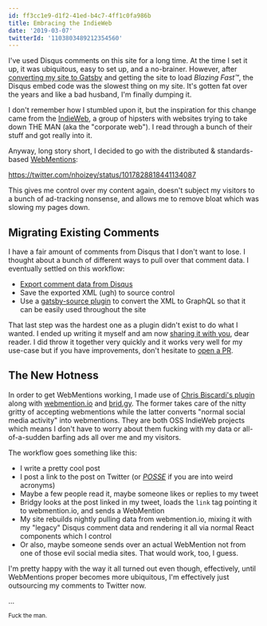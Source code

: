 ```yaml
---
id: ff3cc1e9-d1f2-41ed-b4c7-4ff1c0fa986b
title: Embracing the IndieWeb
date: '2019-03-07'
twitterId: '1103803489212354560'
---
```


I've used Disqus comments on this site for a long time. At the time I set it up, it was ubiquitous, easy to set up, and a no-brainer. However, after [converting my site to Gatsby](/purpose-built-software/) and getting the site to load _Blazing Fast™_, the Disqus embed code was the slowest thing on my site. It's gotten fat over the years and like a bad husband, I'm finally dumping it.

I don't remember how I stumbled upon it, but the inspiration for this change came from the [IndieWeb](https://indieweb.org/), a group of hipsters with websites trying to take down THE MAN (aka the "corporate web"). I read through a bunch of their stuff and got really into it.

Anyway, long story short, I decided to go with the distributed & standards-based [WebMentions](https://indieweb.org/Webmention):

https://twitter.com/nhoizey/status/1017828818441134087

This gives me control over my content again, doesn't subject my visitors to a bunch of ad-tracking nonsense, and allows me to remove bloat which was slowing my pages down.

## Migrating Existing Comments

I have a fair amount of comments from Disqus that I don't want to lose. I thought about a bunch of different ways to pull over that comment data. I eventually settled on this workflow:

* [Export comment data from Disqus](https://help.disqus.com/developer/comments-export)
* Save the exported XML (ugh) to source control
* Use a [gatsby-source plugin](https://github.com/chadly/gatsby-source-disqus-xml) to convert the XML to GraphQL so that it can be easily used throughout the site

That last step was the hardest one as a plugin didn't exist to do what I wanted. I ended up writing it myself and am now [sharing it with you](https://github.com/chadly/gatsby-source-disqus-xml), dear reader. I did throw it together very quickly and it works very well for my use-case but if you have improvements, don't hesitate to [open a PR](https://github.com/chadly/gatsby-source-disqus-xml/compare?expand=1).

## The New Hotness

In order to get WebMentions working, I made use of [Chris Biscardi's plugin](https://www.christopherbiscardi.com/post/building-gatsby-plugin-webmentions) along with [webmention.io](https://webmention.io/) and [brid.gy](https://brid.gy/). The former takes care of the nitty gritty of accepting webmentions while the latter converts "normal social media activity" into webmentions. They are both OSS IndieWeb projects which means I don't have to worry about them fucking with my data or all-of-a-sudden barfing ads all over me and my visitors.

The workflow goes something like this:

* I write a pretty cool post
* I post a link to the post on Twitter (or [_POSSE_](https://indieweb.org/POSSE) if you are into weird acronyms)
* Maybe a few people read it, maybe someone likes or replies to my tweet
* Bridgy looks at the post linked in my tweet, loads the `link` tag pointing it to webmention.io, and sends a WebMention
* My site rebuilds nightly pulling data from webmention.io, mixing it with my "legacy" Disqus comment data and rendering it all via normal React components which I control
* Or also, maybe someone sends over an actual WebMention not from one of those evil social media sites. That would work, too, I guess.

I'm pretty happy with the way it all turned out even though, effectively, until WebMentions proper becomes more ubiquitous, I'm effectively just outsourcing my comments to Twitter now.

...

<small>Fuck the man.</small>